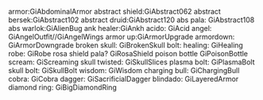 armor:GiAbdominalArmor
abstract shield:GiAbstract062
abstract bersek:GiAbstract102
abstract druid:GiAbstract120
abs pala: GiAbstract108
abs warlok:GiAlienBug
ank healer:GiAnkh
acido: GiAcid
angel: GiAngelOutfit//GiAngelWings
armor up:GiArmorUpgrade
armordown: GiArmorDowngrade
broken skull: GiBrokenSkull
bolt:
healing: GiHealing
robe: GiRobe
rosa shield pala? GiRosaShield
poison bottle GiPoisonBottle
scream: GiScreaming
skull twisted: GiSkullSlices
plasma bolt: GiPlasmaBolt
skull bolt: GiSkullBolt
wisdom: GiWisdom
charging bull: GiChargingBull
cobra: GiCobra
dagger: GiSacrificialDagger
blindado: GiLayeredArmor
diamond ring: GiBigDiamondRing
